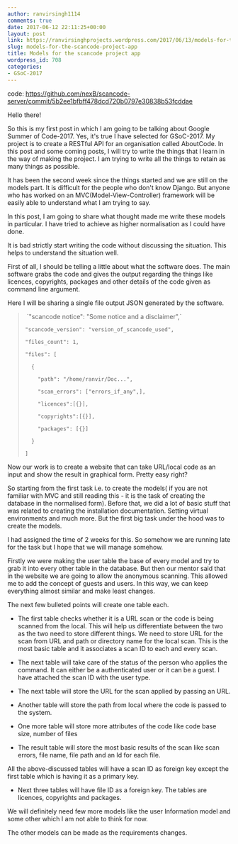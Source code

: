 ```yaml
---
author: ranvirsingh1114
comments: true
date: 2017-06-12 22:11:25+00:00
layout: post
link: https://ranvirsinghprojects.wordpress.com/2017/06/13/models-for-the-scancode-project-app/
slug: models-for-the-scancode-project-app
title: Models for the scancode project app
wordpress_id: 708
categories:
- GSoC-2017
---
```


code: https://github.com/nexB/scancode-server/commit/5b2ee1bfbff478dcd720b0797e30838b53fcddae

Hello there!

So this is my first post in which I am going to be talking about Google Summer of Code-2017. Yes, it's true I have selected for GSoC-2017. My project is to create a RESTful API for an organisation called AboutCode. In this post and some coming posts, I will try to write the things that I learn in the way of making the project. I am trying to write all the things to retain as many things as possible.

It has been the second week since the things started and we are still on the models part. It is difficult for the people who don't know Django. But anyone who has worked on an MVC(Model-View-Controller) framework will be easily able to understand what I am trying to say.

In this post, I am going to share what thought made me write these models in particular. I have tried to achieve as higher normalisation as I could have done.

It is bad strictly start writing the code without discussing the situation. This helps to understand the situation well.

First of all, I should be telling a little about what the software does. The main software grabs the code and gives the output regarding the things like licences, copyrights, packages and other details of the code given as command line argument.

Here I will be sharing a single file output JSON generated by the software.


<blockquote> `"scancode notice": "Some notice and a disclaimer",`

`"scancode_version": "version_of_scancode_used", `

`"files_count": 1, `

`"files": [`

`  {`

`    "path": "/home/ranvir/Doc...", `

`    "scan_errors": ["errors_if_any",], `

`    "licences":[{}], `

`    "copyrights":[{}], `

`    "packages": [{}]`

`  }`

`]`</blockquote>


Now our work is to create a website that can take URL/local code as an input and show the result in graphical form. Pretty easy right?

So starting from the first task i.e. to create the models( if you are not familiar with MVC and still reading this - it is the task of creating the database in the normalised form). Before that, we did a lot of basic stuff that was related to creating the installation documentation. Setting virtual environments and much more. But the first big task under the hood was to create the models.

I had assigned the time of 2 weeks for this. So somehow we are running late for the task but I hope that we will manage somehow.

Firstly we were making the user table the base of every model and try to grab it into every other table in the database. But then our mentor said that in the website we are going to allow the anonymous scanning. This allowed me to add the concept of guests and users. In this way, we can keep everything almost similar and make least changes.

The next few bulleted points will create one table each.



 	
  * The first table checks whether it is a URL scan or the code is being scanned from the local. This will help us differentiate between the two as the two need to store different things. We need to store URL for the scan from URL and path or directory name for the local scan. This is the most basic table and it associates a scan ID to each and every scan.

 	
  * The next table will take care of the status of the person who applies the command. It can either be a authenticated user or it can be a guest. I have attached the scan ID with the user type.

 	
  * The next table will store the URL for the scan applied by passing an URL.

 	
  * Another table will store the path from local where the code is passed to the system.

 	
  * One more table will store more attributes of the code like code base size, number of files

 	
  * The result table will store the most basic results of the scan like scan errors, file name, file path and an Id for each file.


All the above-discussed tables will have a scan ID as foreign key except the first table which is having it as a primary key.

 	
  * Next three tables will have file ID as a foreign key. The tables are licences, copyrights and packages.


We will definitely need few more models like the user Information model and some other which I am not able to think for now.

The other models can be made as the requirements changes.

